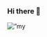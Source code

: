 ### Hi there 👋

<p align=”center”>
<img width=”200" height=”200" src=”https://github.com/guttomarttins/guttomarttins/assets/2126032/e629ca11-417d-4e6f-be1e-b37c3fe0bb25" alt=”my banner”>
</p>
<!--
Here are some ideas to get you started:

- 🔭 I’m currently working on ...

- 🌱 I’m currently learning ...
- 👯 I’m looking to collaborate on ...
- 🤔 I’m looking for help with ...
- 💬 Ask me about ...
- 📫 How to reach me: ...
- 😄 Pronouns: ...
- ⚡ Fun fact: ...
-->
